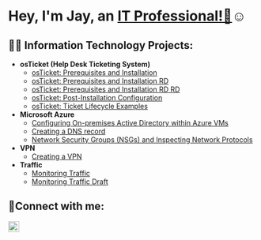 
<h1>Hey, I'm Jay, an <a href="https://linkedin.com/in/jay-j-9386b9297">IT Professional!👋</a>☺</h1>

<h2>👨‍💻 Information Technology Projects:</h2>

- <b>osTicket (Help Desk Ticketing System)</b>
  - [osTicket: Prerequisites and Installation](https://github.com/jaysixco/osticket-prereqs)
  - [osTicket: Prerequisites and Installation RD](https://github.com/jaysixco/osticket-rd)
  - [osTicket: Prerequisites and Installation RD RD](https://github.com/jaysixco/osticket-rd-rd)
  - [osTicket: Post-Installation Configuration](https://github.com/jaysixco/post-install-config)
  - [osTicket: Ticket Lifecycle Examples](https://github.com/jaysixco/ticket-lifecycle)
- <b>Microsoft Azure</b>
  - [Configuring On-premises Active Directory within Azure VMs](https://github.com/jaysixco/configure-ad)
  - [Creating a DNS record](https://github.com/jaysixco/creating-dns-record)
  - [Network Security Groups (NSGs) and Inspecting Network Protocols](https://github.com/jaysixco/azure-network-protocols)
- <b>VPN</b>
  - [Creating a VPN](https://github.com/jaysixco/creating-vpn)
- <b>Traffic</b>
  - [Monitoring Traffic](https://github.com/jaysixco/monitoring-traffic)
  - [Monitoring Traffic Draft](https://github.com/jaysixco/monitoring-traffic-rd)

<h2>🤳Connect with me:</h2>

[<img align="left" alt="Jay | LinkedIn" width="22px" src="https://cdn.jsdelivr.net/npm/simple-icons@v3/icons/linkedin.svg" />][linkedin]

[linkedin]: https://linkedin.com/in/jay-j-9386b9297


<!--
**jaysixco/jaysixco** is a ✨ _special_ ✨ repository because its `README.md` (this file) appears on your GitHub profile.

Here are some ideas to get you started:

- 🔭 I’m currently working on ...
- 🌱 I’m currently learning ...
- 👯 I’m looking to collaborate on ...
- 🤔 I’m looking for help with ...
- 💬 Ask me about ...
- 📫 How to reach me: ...
- 😄 Pronouns: ...
- ⚡ Fun fact: ...
-->

